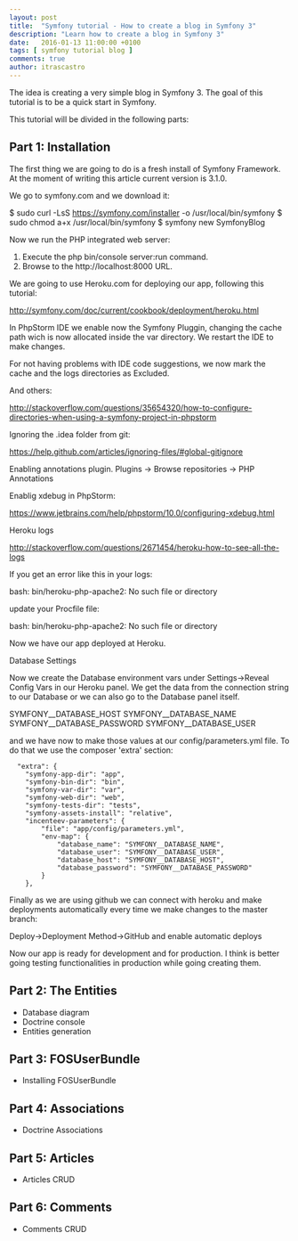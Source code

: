```yaml
---
layout: post
title:  "Symfony tutorial - How to create a blog in Symfony 3"
description: "Learn how to create a blog in Symfony 3"
date:   2016-01-13 11:00:00 +0100
tags: [ symfony tutorial blog ]
comments: true
author: itrascastro
---
```


The idea is creating a very simple blog in Symfony 3. The goal of this tutorial is to be a quick start in Symfony.

This tutorial will be divided in the following parts:

## Part 1: Installation

The first thing we are going to do is a fresh install of Symfony Framework. At the moment of writing this article current version is 3.1.0.

We go to symfony.com and we download it:

$ sudo curl -LsS https://symfony.com/installer -o /usr/local/bin/symfony
$ sudo chmod a+x /usr/local/bin/symfony
$ symfony new SymfonyBlog

Now we run the PHP integrated web server:

  1. Execute the php bin/console server:run command.
  2. Browse to the http://localhost:8000 URL.

We are going to use Heroku.com for deploying our app, following this tutorial:

  http://symfony.com/doc/current/cookbook/deployment/heroku.html

In PhpStorm IDE we enable now the Symfony Pluggin, changing the cache path wich is now allocated inside the var directory. We restart the IDE to make changes.

For not having problems with IDE code suggestions, we now mark the cache and the logs directories as Excluded.

And others:

  http://stackoverflow.com/questions/35654320/how-to-configure-directories-when-using-a-symfony-project-in-phpstorm

Ignoring the .idea folder from git:

  https://help.github.com/articles/ignoring-files/#global-gitignore

Enabling annotations plugin. Plugins -> Browse repositories -> PHP Annotations

Enablig xdebug in PhpStorm:

  https://www.jetbrains.com/help/phpstorm/10.0/configuring-xdebug.html

Heroku logs

  http://stackoverflow.com/questions/2671454/heroku-how-to-see-all-the-logs

If you get an error like this in your logs:

  bash: bin/heroku-php-apache2: No such file or directory

update your Procfile file:

  bash: bin/heroku-php-apache2: No such file or directory

Now we have our app deployed at Heroku.

Database Settings

Now we create the Database environment vars under Settings->Reveal Config Vars in our Heroku panel. We get the data from the connection string to our Database or we can also go to the Database panel itself.

SYMFONY__DATABASE_HOST
SYMFONY__DATABASE_NAME
SYMFONY__DATABASE_PASSWORD
SYMFONY__DATABASE_USER

and we have now to make those values at our config/parameters.yml file. To do that we use the composer 'extra' section:

      "extra": {
        "symfony-app-dir": "app",
        "symfony-bin-dir": "bin",
        "symfony-var-dir": "var",
        "symfony-web-dir": "web",
        "symfony-tests-dir": "tests",
        "symfony-assets-install": "relative",
        "incenteev-parameters": {
            "file": "app/config/parameters.yml",
            "env-map": {
                "database_name": "SYMFONY__DATABASE_NAME",
                "database_user": "SYMFONY__DATABASE_USER",
                "database_host": "SYMFONY__DATABASE_HOST",
                "database_password": "SYMFONY__DATABASE_PASSWORD"
            }
        },

Finally as we are using github we can connect with heroku and make deployments automatically every time we make changes to the master branch:

Deploy->Deployment Method->GitHub and enable automatic deploys

Now our app is ready for development and for production. I think is better going testing functionalities in production while going creating them.

## Part 2: The Entities

- Database diagram
- Doctrine console
- Entities generation

## Part 3: FOSUserBundle

- Installing FOSUserBundle

## Part 4: Associations

- Doctrine Associations

## Part 5: Articles

- Articles CRUD

## Part 6: Comments

- Comments CRUD
